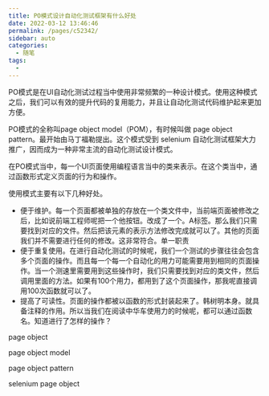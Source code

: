 ```yaml
---
title: PO模式设计自动化测试框架有什么好处
date: 2022-03-12 13:46:46
permalink: /pages/c52342/
sidebar: auto
categories:
  - 随笔
tags:
  - 
---
```






PO模式是在UI自动化测试过程当中使用非常频繁的一种设计模式。使用这种模式之后，我们可以有效的提升代码的复用能力，并且让自动化测试代码维护起来更加方便。



PO模式的全称叫page object model（POM），有时候叫做 page object pattern。最开始由马丁福勒提出。这个模式受到 selenium 自动化测试框架大力推广，因而成为一种非常主流的自动化测试设计模式。



在PO模式当中，每一个UI页面使用编程语言当中的类来表示。在这个类当中，通过函数形式定义页面的行为和操作。



使用模式主要有以下几种好处。

- 便于维护。每一个页面都被单独的存放在一个类文件中，当前端页面被修改之后，比如说前端工程师呢把一个他按钮。改成了一个。A标签。那么我们只需要找到对应的文件。然后把该元素的表示方法修改完成就可以了。其他的页面我们并不需要进行任何的修改。这非常符合。单一职责
- 便于重复使用。在进行自动化测试的时候呢，我们一个测试的步骤往往会包含多个页面的操作。而且每一个每一个自动化的用力可能需要用到相同的页面操作。当一个测速里需要用到这些操作时，我们只需要找到对应的类文件，然后调用里面的方法。如果有100个用力，都用到了这个页面操作，那我呢直接调用100次函数就可以了。
- 提高了可读性。页面的操作都被以函数的形式封装起来了。韩树明本身。就具备注释的作用。所以当我们在阅读中华车使用力的时候呢，都可以通过函数名。知道进行了怎样的操作？










page object

page object model

page object pattern

selenium page object